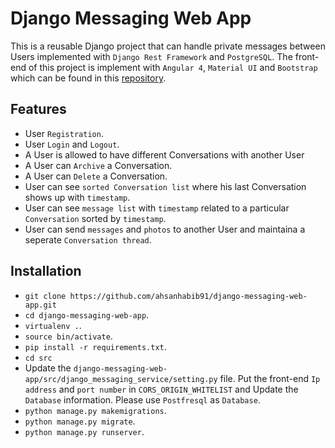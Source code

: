 # Django Messaging Web App

This is a reusable Django project that can handle private messages between Users implemented with `Django Rest Framework` and `PostgreSQL`. The front-end of this project is implement with `Angular 4`, `Material UI` and `Bootstrap` which can be found in this [repository](https://github.com/ahsanhabib91/angular-messaging-web-app).

## Features

*  	User `Registration`.
*  	User `Login` and `Logout`.
*  	A User is allowed to have different Conversations with another User
*  	A User can `Archive` a Conversation.
*  	A User can `Delete` a Conversation.
*  	User can see `sorted Conversation list` where his last Conversation shows up with `timestamp`.
*  	User can see `message list` with `timestamp` related to a particular `Conversation` sorted by `timestamp`.
*	User can send `messages` and `photos` to another User and maintaina a seperate `Conversation thread`.

## Installation

*	`git clone https://github.com/ahsanhabib91/django-messaging-web-app.git`
*	`cd django-messaging-web-app`.
*	`virtualenv .`.
*	`source bin/activate`.
*	`pip install -r requirements.txt`.
*	`cd src`
*	Update the `django-messaging-web-app/src/django_messaging_service/setting.py` file. Put the front-end `Ip address` and `port number` in `CORS_ORIGIN_WHITELIST` and Update the `Database` information. Please use `Postfresql` as `Database`.
*	`python manage.py makemigrations`.
*	`python manage.py migrate`.
*	`python manage.py runserver`.